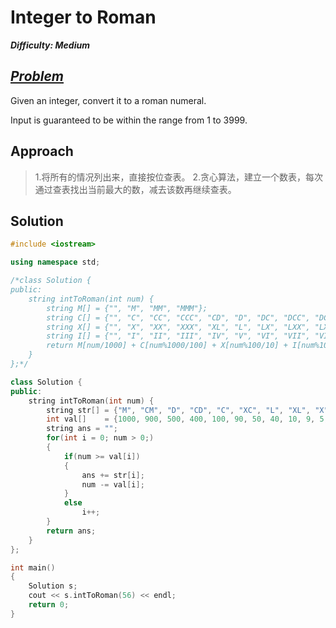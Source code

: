 # Integer to Roman

_**Difficulty: Medium**_

## _[Problem](https://leetcode.com/problems/integer-to-roman/?tab=Description)_
Given an integer, convert it to a roman numeral.

Input is guaranteed to be within the range from 1 to 3999.

## Approach
> 1.将所有的情况列出来，直接按位查表。
> 2.贪心算法，建立一个数表，每次通过查表找出当前最大的数，减去该数再继续查表。

## Solution
```c++
#include <iostream>

using namespace std;

/*class Solution {
public:
    string intToRoman(int num) {
        string M[] = {"", "M", "MM", "MMM"};
        string C[] = {"", "C", "CC", "CCC", "CD", "D", "DC", "DCC", "DCCC", "CM"};
        string X[] = {"", "X", "XX", "XXX", "XL", "L", "LX", "LXX", "LXXX", "XC"};
        string I[] = {"", "I", "II", "III", "IV", "V", "VI", "VII", "VIII", "IX"};
        return M[num/1000] + C[num%1000/100] + X[num%100/10] + I[num%10];
    }
};*/

class Solution {
public:
    string intToRoman(int num) {
        string str[] = {"M", "CM", "D", "CD", "C", "XC", "L", "XL", "X", "IX", "V", "IV", "I"};
        int val[]    = {1000, 900, 500, 400, 100, 90, 50, 40, 10, 9, 5, 4, 1};
        string ans = "";
        for(int i = 0; num > 0;)
        {
            if(num >= val[i])
            {
                ans += str[i];
                num -= val[i];
            }
            else
                i++;
        }
        return ans;
    }
};

int main()
{
    Solution s;
    cout << s.intToRoman(56) << endl;
    return 0;
}
```